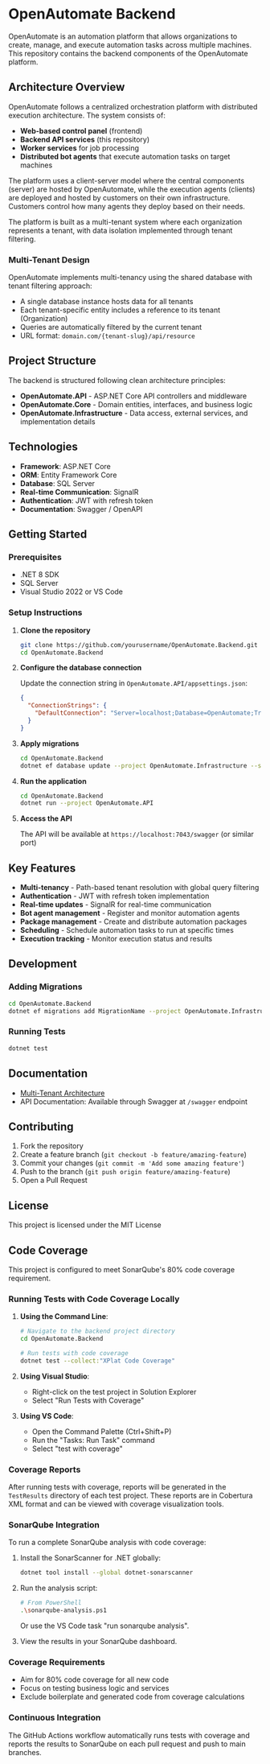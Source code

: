 # OpenAutomate Backend

OpenAutomate is an automation platform that allows organizations to create, manage, and execute automation tasks across multiple machines. This repository contains the backend components of the OpenAutomate platform.

## Architecture Overview

OpenAutomate follows a centralized orchestration platform with distributed execution architecture. The system consists of:

- **Web-based control panel** (frontend)
- **Backend API services** (this repository)
- **Worker services** for job processing
- **Distributed bot agents** that execute automation tasks on target machines

The platform uses a client-server model where the central components (server) are hosted by OpenAutomate, while the execution agents (clients) are deployed and hosted by customers on their own infrastructure. Customers control how many agents they deploy based on their needs.

The platform is built as a multi-tenant system where each organization represents a tenant, with data isolation implemented through tenant filtering.

### Multi-Tenant Design

OpenAutomate implements multi-tenancy using the shared database with tenant filtering approach:

- A single database instance hosts data for all tenants
- Each tenant-specific entity includes a reference to its tenant (Organization)
- Queries are automatically filtered by the current tenant
- URL format: `domain.com/{tenant-slug}/api/resource`

## Project Structure

The backend is structured following clean architecture principles:

- **OpenAutomate.API** - ASP.NET Core API controllers and middleware
- **OpenAutomate.Core** - Domain entities, interfaces, and business logic
- **OpenAutomate.Infrastructure** - Data access, external services, and implementation details

## Technologies

- **Framework**: ASP.NET Core
- **ORM**: Entity Framework Core
- **Database**: SQL Server
- **Real-time Communication**: SignalR
- **Authentication**: JWT with refresh token
- **Documentation**: Swagger / OpenAPI

## Getting Started

### Prerequisites

- .NET 8 SDK
- SQL Server
- Visual Studio 2022 or VS Code

### Setup Instructions

1. **Clone the repository**

   ```bash
   git clone https://github.com/yourusername/OpenAutomate.Backend.git
   cd OpenAutomate.Backend
   ```

2. **Configure the database connection**

   Update the connection string in `OpenAutomate.API/appsettings.json`:

   ```json
   {
     "ConnectionStrings": {
       "DefaultConnection": "Server=localhost;Database=OpenAutomate;Trusted_Connection=True;MultipleActiveResultSets=true"
     }
   }
   ```

3. **Apply migrations**

   ```bash
   cd OpenAutomate.Backend
   dotnet ef database update --project OpenAutomate.Infrastructure --startup-project OpenAutomate.API
   ```

4. **Run the application**

   ```bash
   cd OpenAutomate.Backend
   dotnet run --project OpenAutomate.API
   ```

5. **Access the API**

   The API will be available at `https://localhost:7043/swagger` (or similar port)

## Key Features

- **Multi-tenancy** - Path-based tenant resolution with global query filtering
- **Authentication** - JWT with refresh token implementation
- **Real-time updates** - SignalR for real-time communication
- **Bot agent management** - Register and monitor automation agents
- **Package management** - Create and distribute automation packages
- **Scheduling** - Schedule automation tasks to run at specific times
- **Execution tracking** - Monitor execution status and results

## Development

### Adding Migrations

```bash
cd OpenAutomate.Backend
dotnet ef migrations add MigrationName --project OpenAutomate.Infrastructure --startup-project OpenAutomate.API
```

### Running Tests

```bash
dotnet test
```

## Documentation

- [Multi-Tenant Architecture](./Documentation/MultiTenantArchitecture.md)
- API Documentation: Available through Swagger at `/swagger` endpoint

## Contributing

1. Fork the repository
2. Create a feature branch (`git checkout -b feature/amazing-feature`)
3. Commit your changes (`git commit -m 'Add some amazing feature'`)
4. Push to the branch (`git push origin feature/amazing-feature`)
5. Open a Pull Request

## License

This project is licensed under the MIT License

## Code Coverage

This project is configured to meet SonarQube's 80% code coverage requirement.

### Running Tests with Code Coverage Locally

1. **Using the Command Line**:
   ```bash
   # Navigate to the backend project directory
   cd OpenAutomate.Backend
   
   # Run tests with code coverage
   dotnet test --collect:"XPlat Code Coverage"
   ```

2. **Using Visual Studio**:
   - Right-click on the test project in Solution Explorer
   - Select "Run Tests with Coverage"

3. **Using VS Code**:
   - Open the Command Palette (Ctrl+Shift+P)
   - Run the "Tasks: Run Task" command
   - Select "test with coverage"

### Coverage Reports

After running tests with coverage, reports will be generated in the `TestResults` directory of each test project. These reports are in Cobertura XML format and can be viewed with coverage visualization tools.

### SonarQube Integration

To run a complete SonarQube analysis with code coverage:

1. Install the SonarScanner for .NET globally:
   ```bash
   dotnet tool install --global dotnet-sonarscanner
   ```

2. Run the analysis script:
   ```bash
   # From PowerShell
   .\sonarqube-analysis.ps1
   ```
   
   Or use the VS Code task "run sonarqube analysis".

3. View the results in your SonarQube dashboard.

### Coverage Requirements

- Aim for 80% code coverage for all new code
- Focus on testing business logic and services
- Exclude boilerplate and generated code from coverage calculations

### Continuous Integration

The GitHub Actions workflow automatically runs tests with coverage and reports the results to SonarQube on each pull request and push to main branches.
